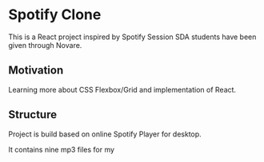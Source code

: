

# Spotify Clone

This is a React project inspired by Spotify Session SDA students have been given through Novare.

## Motivation

Learning more about CSS Flexbox/Grid and implementation of React.

## Structure

Project is build based on online Spotify Player for desktop.

It contains nine mp3 files for my 

